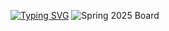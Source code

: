 [![Typing SVG](https://readme-typing-svg.herokuapp.com?font=Fira+Code&pause=1000&width=435&lines=Hello+World!+%F0%9F%91%8B)](https://git.io/typing-svg)
![Spring 2025 Board](https://www.notion.so/image/attachment%3A1d7bd496-2e37-4e37-a8c7-f7027d8738f7%3ABN_TIN_THI_S.png?table=block&id=1e4ca585-0e0c-8064-bdc5-c737d5eec32e&spaceId=1300752d-3ff9-429e-87b4-4028eea55732&width=2000&userId=188d872b-594c-8136-86a1-0002f8757083&cache=v2)
<!---
hngbtran/hngbtran is a ✨ special ✨ repository because its `README.md` (this file) appears on your GitHub profile.
You can click the Preview link to take a look at your changes.
--->
